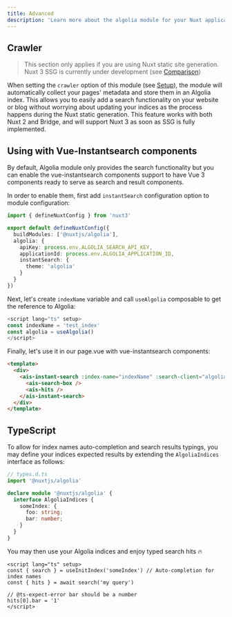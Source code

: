```yaml
---
title: Advanced
description: 'Learn more about the algolia module for your Nuxt application.'
---
```


## Crawler

> This section only applies if you are using Nuxt static site generation.
> Nuxt 3 SSG is currently under development (see [Comparison](https://v3.nuxtjs.org/getting-started/introduction#comparison))

When setting the `crawler` option of this module (see [Setup](/setup#crawler)), the module will automatically collect your pages' metadata and store them in an Algolia index. This allows you to easily add a search functionality on your website or blog without worrying about updating your indices as the process happens during the Nuxt static generation. This feature works with both Nuxt 2 and Bridge, and will support Nuxt 3 as soon as SSG is fully implemented.

## Using with Vue-Instantsearch components

By default, Algolia module only provides the search functionality but you can enable the vue-instantsearch components support to have Vue 3 components ready to serve as search and result components.

In order to enable them, first add `instantSearch` configuration option to module configuration:

```ts
import { defineNuxtConfig } from 'nuxt3'

export default defineNuxtConfig({
  buildModules: ['@nuxtjs/algolia'],
  algolia: {
    apiKey: process.env.ALGOLIA_SEARCH_API_KEY,
    applicationId: process.env.ALGOLIA_APPLICATION_ID,
    instantSearch: {
      theme: 'algolia'
    }
  }
})
```

Next, let's create `indexName` variable and call `useAlgolia` composable to get the reference to Algolia:

```ts
<script lang="ts" setup>
const indexName = 'test_index' 
const algolia = useAlgolia()
</script>
```

Finally, let's use it in our page.vue with vue-instantsearch components:

```html
<template>
  <div>
    <ais-instant-search :index-name="indexName" :search-client="algolia">
      <ais-search-box />
      <ais-hits />
    </ais-instant-search>
  </div>
</template>
```

## TypeScript

To allow for index names auto-completion and search results typings, you may define your indices expected results by extending the `AlgoliaIndices` interface as follows:

```ts
// types.d.ts
import '@nuxtjs/algolia'

declare module '@nuxtjs/algolia' {
  interface AlgoliaIndices {
    someIndex: {
      foo: string;
      bar: number;
    }
  }
}
```

You may then use your Algolia indices and enjoy typed search hits 🔥

```vue
<script lang="ts" setup>
const { search } = useInitIndex('someIndex') // Auto-completion for index names
const { hits } = await search('my query')

// @ts-expect-error bar should be a number
hits[0].bar = '1'
</script>
```
